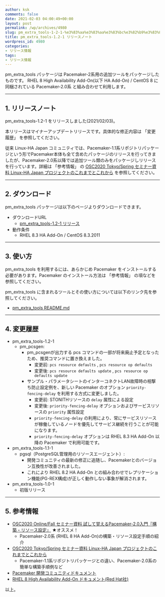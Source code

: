 ```yaml
---
author: ksk
comments: false
date: 2021-02-03 04:00:49+00:00
layout: post
permalink: /wp/archives/4980
slug: pm_extra_tools-1-2-1-%e3%83%aa%e3%83%aa%e3%83%bc%e3%82%b9%e3%83%8e%e3%83%bc%e3%83%88
title: pm_extra_tools-1.2-1 リリースノート
wordpress_id: 4980
categories:
- リリース情報
tags:
- リリース情報
---
```


pm_extra_tools パッケージは Pacemaker-2系用の追加ツールをパッケージしたものです。 RHEL 8 High Availability Add-On(以下 HA Add-On) / CentOS 8 に同梱されている Pacemaker-2.0系 と組み合わせて利用します。

* * *

## 1. リリースノート

pm_extra_tools-1.2-1 をリリースしました(2021/02/03)。

本リリースはマイナーアップデートリリースです。具体的な修正内容は 「変更履歴」 を参照してください。

従来 Linux-HA Japan コミュニティでは、Pacemaker-1.1系リポジトリパッケージという形でPacemaker本体も全て含めたパッケージのリリースを行ってきましたが、Pacemaker-2.0系以降では追加ツール類のみをパッケージしリリースを行っています。詳細は 「参考情報」 の [OSC2020 Tokyo/Spring セミナー資料 Linux-HA Japan プロジェクトのこれまでとこれから](/wp/archives/4942) を参照してください。

* * *

## 2. ダウンロード

pm_extra_tools パッケージは以下のページよりダウンロードできます。

  * ダウンロードURL 
    * [pm_extra_tools-1.2-1 リリース](https://osdn.net/projects/linux-ha/releases/74514)
  * 動作条件 
    * RHEL 8.3 HA Add-On / CentOS 8.3.2011 

* * *

## 3. 使い方

pm_extra_tools を利用するには、あらかじめ Pacemaker をインストールする必要があります。Pacemaker のインストール方法は 「参考情報」 の項などを参照してください。

pm_extra_tools に含まれるツールとその使い方については以下のリンク先を参照してください。

  * [pm_extra_tools README.md](https://github.com/linux-ha-japan/pm_extra_tools/blob/master/README.md)

* * *

## 4. 変更履歴

  * pm_extra_tools-1.2-1 
    * pm_pcsgen: 
      * pm_pcsgenが出力する pcs コマンドの一部が将来廃止予定となったため、推奨コマンドに置き換えました。 
        * 変更前: `pcs resource defaults` , `pcs resource op defaults`
        * 変更後: `pcs resource defaults update` , `pcs resource op defaults update`
      * サンプル・パラメータシートのインターコネクトLAN故障時の相撃ち防止設定例を、新しい Pacemaker のオプション `priority-fencing-delay` を利用する方式に変更しました。 
        * 変更前: STONITHリソースの `delay`  属性による設定 
        * 変更後: `priority-fencing-delay`  オプションおよびサービスリソースの `priority`  属性設定 
        * `priority-fencing-delay` の利用により、常にサービスリソースが稼働しているノードを優先してサービス継続を行うことが可能になります。 
        * `priority-fencing-delay` オプションは RHEL 8.3 HA Add-On 以降の Pacemaker で利用可能です。 
  * pm_extra_tools-1.1-1 
    * pgsql（PostgreSQL管理用のリソースエージェント）: 
      * 開発コミュニティの最新の修正に追随し、Pacemakerとのバージョン互換性が改善されました。 
      * これにより RHEL 8.2 HA Add-On との組み合わせでレプリケーション機能(PG-REX構成)が正しく動作しない事象が解消されます。 
  * pm_extra_tools-1.0-1 
    * 初版リリース 

* * *

## 5. 参考情報

  * [OSC2020 Online/Fall セミナー資料 試して覚えるPacemaker-2.0入門『構築・リソース設定』](/wp/archives/4970) ★オススメ！ 
    * Pacemaker-2.0系 (RHEL 8 HA Add-On)の構築・リソース設定手順の紹介 
  * [OSC2020 Tokyo/Spring セミナー資料 Linux-HA Japan プロジェクトのこれまでとこれから](/wp/archives/4942)
    * Pacemaker-1.1系リポジトリパッケージとの違い、Pacemaker-2.0系の簡単な構築手順例など 
  * [Pacemaker 開発コミュニティドキュメント](https://clusterlabs.org/pacemaker/doc/)
  * [RHEL 8 High Availability Add-On ドキュメント(Red Hat社)](https://access.redhat.com/documentation/ja-jp/red_hat_enterprise_linux/8/html/configuring_and_managing_high_availability_clusters/index)

以上。
